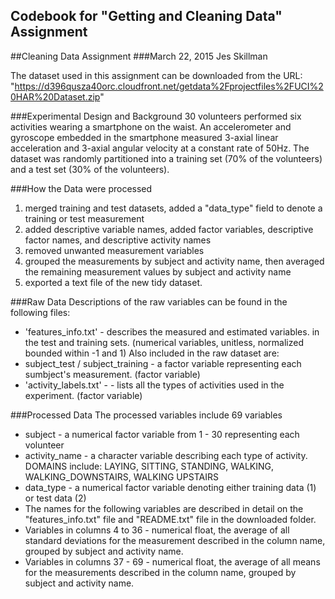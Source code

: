 ## Codebook for "Getting and Cleaning Data" Assignment
##Cleaning Data Assignment
###March 22, 2015
Jes Skillman

The dataset used in this assignment can be downloaded from the URL:
"https://d396qusza40orc.cloudfront.net/getdata%2Fprojectfiles%2FUCI%20HAR%20Dataset.zip"

###Experimental Design and Background
30 volunteers performed six activities wearing a smartphone on the waist. An accelerometer and gyroscope embedded in the smartphone measured 3-axial linear acceleration and 3-axial angular velocity at a constant rate of 50Hz. The dataset was randomly partitioned into a training set (70% of the volunteers) and a test set (30% of the volunteers). 

###How the Data were processed
1. merged training and test datasets, added a "data_type" field to denote a training or test measurement
2. added descriptive variable names, added factor variables, descriptive factor names, 
and descriptive activity names
3. removed unwanted measurement variables
4. grouped the measurements by subject and activity name, then averaged the remaining measurement values
by subject and activity name
5. exported a text file of the new tidy dataset. 

###Raw Data 
Descriptions of the raw variables can be found in the following files:
- 'features_info.txt' - describes the measured and estimated variables. 
in the test and training sets. (numerical variables, unitless, normalized bounded within -1 and 1)
Also included in the raw dataset are:
- subject_test / subject_training - a factor variable representing each sumbject's measurement. (factor variable)
- 'activity_labels.txt' -  - lists all the types of activities used in the experiment. (factor variable)

###Processed Data
The processed variables include 69 variables
- subject - a numerical factor variable from 1 - 30 representing each volunteer
- activity_name - a character variable describing each type of activity. 
	DOMAINS include: LAYING, SITTING, STANDING, WALKING, WALKING_DOWNSTAIRS, WALKING UPSTAIRS
- data_type - a numerical factor variable denoting either training data (1) or test data (2)
- The names for the following variables are described in detail on the
 "features_info.txt" file and "README.txt" file in the downloaded folder.
- Variables in columns 4 to 36 - numerical float, the average of all standard deviations for the measurement
described in the column name, grouped by subject and activity name.
- Variables in columns 37 - 69 - numerical float, the average of all means for the measurements
described in the column name, grouped by subject and activity name. 


